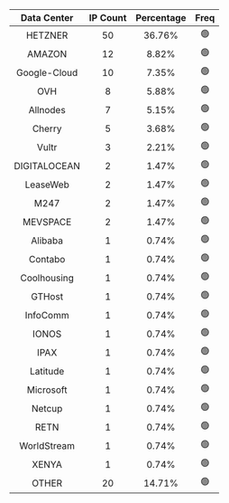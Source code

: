 | Data Center | IP Count | Percentage | Freq |
|:------------:|:--------:|:-----------:|:-----:|
| HETZNER | 50 | 36.76% | 🟢 |
| AMAZON | 12 | 8.82% | 🟢 |
| Google-Cloud | 10 | 7.35% | 🟢 |
| OVH | 8 | 5.88% | 🟢 |
| Allnodes | 7 | 5.15% | 🟢 |
| Cherry | 5 | 3.68% | 🟢 |
| Vultr | 3 | 2.21% | 🟢 |
| DIGITALOCEAN | 2 | 1.47% | 🟢 |
| LeaseWeb | 2 | 1.47% | 🟢 |
| M247 | 2 | 1.47% | 🟢 |
| MEVSPACE | 2 | 1.47% | 🟢 |
| Alibaba | 1 | 0.74% | 🟢 |
| Contabo | 1 | 0.74% | 🟢 |
| Coolhousing | 1 | 0.74% | 🟢 |
| GTHost | 1 | 0.74% | 🟢 |
| InfoComm | 1 | 0.74% | 🟢 |
| IONOS | 1 | 0.74% | 🟢 |
| IPAX | 1 | 0.74% | 🟢 |
| Latitude | 1 | 0.74% | 🟢 |
| Microsoft | 1 | 0.74% | 🟢 |
| Netcup | 1 | 0.74% | 🟢 |
| RETN | 1 | 0.74% | 🟢 |
| WorldStream | 1 | 0.74% | 🟢 |
| XENYA | 1 | 0.74% | 🟢 |
| OTHER | 20 | 14.71% | 🟢 |